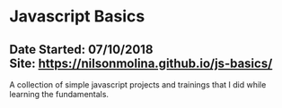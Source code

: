 # Javascript Basics  
**Date Started:** 07/10/2018  
**Site:**  https://nilsonmolina.github.io/js-basics/
---
A collection of simple javascript projects and trainings that I did while learning the fundamentals.

